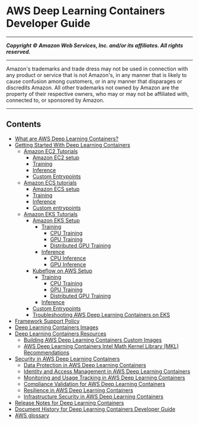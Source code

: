 # AWS Deep Learning Containers Developer Guide

-----
*****Copyright &copy; Amazon Web Services, Inc. and/or its affiliates. All rights reserved.*****

-----
Amazon's trademarks and trade dress may not be used in
connection with any product or service that is not Amazon's,
in any manner that is likely to cause confusion among customers,
or in any manner that disparages or discredits Amazon. All other
trademarks not owned by Amazon are the property of their respective
owners, who may or may not be affiliated with, connected to, or
sponsored by Amazon.

-----
## Contents
+ [What are AWS Deep Learning Containers?](what-is-dlc.md)
+ [Getting Started With Deep Learning Containers](getting-started.md)
   + [Amazon EC2 Tutorials](deep-learning-containers-ec2.md)
      + [Amazon EC2 setup](deep-learning-containers-ec2-setup.md)
      + [Training](deep-learning-containers-ec2-tutorials-training.md)
      + [Inference](deep-learning-containers-ec2-tutorials-inference.md)
      + [Custom Entrypoints](deep-learning-containers-ec2-tutorials-custom-entry.md)
   + [Amazon ECS tutorials](deep-learning-containers-ecs.md)
      + [Amazon ECS setup](deep-learning-containers-ecs-setup.md)
      + [Training](deep-learning-containers-ecs-tutorials-training.md)
      + [Inference](deep-learning-containers-ecs-tutorials-inference.md)
      + [Custom entrypoints](deep-learning-containers-ecs-tutorials-custom-entry.md)
   + [Amazon EKS Tutorials](deep-learning-containers-eks.md)
      + [Amazon EKS Setup](deep-learning-containers-eks-setup.md)
         + [Training](deep-learning-containers-eks-tutorials-training.md)
            + [CPU Training](deep-learning-containers-eks-tutorials-cpu-training.md)
            + [GPU Training](deep-learning-containers-eks-tutorials-gpu-training.md)
            + [Distributed GPU Training](deep-learning-containers-eks-tutorials-distributed-gpu-training.md)
         + [Inference](deep-learning-containers-eks-tutorials-inference.md)
            + [CPU Inference](deep-learning-containers-eks-tutorials-cpu-inference.md)
            + [GPU Inference](deep-learning-containers-eks-tutorials-gpu-inference.md)
      + [Kubeflow on AWS Setup](deep-learning-containers-eks-kubeflow-setup.md)
         + [Training](deep-learning-containers-eks-kubeflow-tutorials-training.md)
            + [CPU Training](deep-learning-containers-eks-kubeflow-tutorials-cpu-training.md)
            + [GPU Training](deep-learning-containers-eks-kubeflow-tutorials-gpu-training.md)
            + [Distributed GPU Training](deep-learning-containers-eks-kubeflow-tutorials-distributed-gpu-training.md)
         + [Inference](deep-learning-containers-eks-kubeflow-tutorials-inference.md)
      + [Custom Entrypoints](deep-learning-containers-eks-tutorials-custom-entry.md)
      + [Troubleshooting AWS Deep Learning Containers on EKS](deep-learning-containers-eks-troubleshooting.md)
+ [Framework Support Policy](support-policy.md)
+ [Deep Learning Containers Images](deep-learning-containers-images.md)
+ [Deep Learning Containers Resources](deep-learning-containers-resources.md)
   + [Building AWS Deep Learning Containers Custom Images](deep-learning-containers-custom-images.md)
   + [AWS Deep Learning Containers Intel Math Kernel Library (MKL) Recommendations](deep-learning-containers-mkl.md)
+ [Security in AWS Deep Learning Containers](security.md)
   + [Data Protection in AWS Deep Learning Containers](data-protection.md)
   + [Identity and Access Management in AWS Deep Learning Containers](security-iam.md)
   + [Monitoring and Usage Tracking in AWS Deep Learning Containers](logging-and-monitoring.md)
   + [Compliance Validation for AWS Deep Learning Containers](dlac-compliance.md)
   + [Resilience in AWS Deep Learning Containers](disaster-recovery-resiliency.md)
   + [Infrastructure Security in AWS Deep Learning Containers](infrastructure-security.md)
+ [Release Notes for Deep Learning Containers](dlc-release-notes.md)
+ [Document History for Deep Learning Containers Developer Guide](doc-history.md)
+ [AWS glossary](glossary.md)